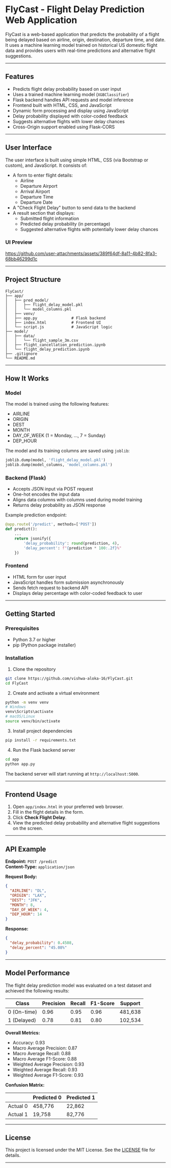 # FlyCast - Flight Delay Prediction Web Application

FlyCast is a web-based application that predicts the probability of a flight being delayed based on airline, origin, destination, departure time, and date. It uses a machine learning model trained on historical US domestic flight data and provides users with real-time predictions and alternative flight suggestions.

***

## Features

* Predicts flight delay probability based on user input
* Uses a trained machine learning model (`XGBClassifier`)
* Flask backend handles API requests and model inference
* Frontend built with HTML, CSS, and JavaScript
* Dynamic form processing and display using JavaScript
* Delay probability displayed with color-coded feedback
* Suggests alternative flights with lower delay chances
* Cross-Origin support enabled using Flask-CORS

***

## User Interface

The user interface is built using simple HTML, CSS (via Bootstrap or custom), and JavaScript. It consists of:

* A form to enter flight details:
  * Airline
  * Departure Airport
  * Arrival Airport
  * Departure Time
  * Departure Date
* A "Check Flight Delay" button to send data to the backend
* A result section that displays:
  * Submitted flight information
  * Predicted delay probability (in percentage)
  * Suggested alternative flights with potentially lower delay chances

### UI Preview



https://github.com/user-attachments/assets/389f64df-8a11-4b82-8fa3-68bb46299d1c



***

## Project Structure

```
FlyCast/
├── app/
│   ├── pred_model/
│   │   ├── flight_delay_model.pkl
│   │   └── model_columns.pkl
│   ├── venv/
│   ├── app.py               # Flask backend
│   ├── index.html           # Frontend UI
│   └── script.js            # JavaScript logic
├── model/
│   ├── data/
│   │   └── flight_sample_3m.csv
│   ├── flight_cancellation_prediction.ipynb
│   └── flight_delay_prediction.ipynb
├── .gitignore
└── README.md
```

***

## How It Works

### Model

The model is trained using the following features:

* AIRLINE
* ORIGIN
* DEST
* MONTH
* DAY_OF_WEEK (1 = Monday, ..., 7 = Sunday)
* DEP_HOUR

The model and its training columns are saved using `joblib`:

```python
joblib.dump(model, 'flight_delay_model.pkl')
joblib.dump(model_columns, 'model_columns.pkl')
```

### Backend (Flask)

* Accepts JSON input via POST request
* One-hot encodes the input data
* Aligns data columns with columns used during model training
* Returns delay probability as JSON response

Example prediction endpoint:

```python
@app.route('/predict', methods=['POST'])
def predict():
    ...
    return jsonify({
        'delay_probability': round(prediction, 4),
        'delay_percent': f"{prediction * 100:.2f}%"
    })
```

### Frontend

* HTML form for user input
* JavaScript handles form submission asynchronously
* Sends fetch request to backend API
* Displays delay percentage with color-coded feedback to user

***

## Getting Started

### Prerequisites

* Python 3.7 or higher
* pip (Python package installer)

### Installation

1. Clone the repository

```bash
git clone https://github.com/vishwa-aloka-16/FlyCast.git
cd FlyCast
```

2. Create and activate a virtual environment

```bash
python -m venv venv
# Windows
venv\Scripts\activate
# macOS/Linux
source venv/bin/activate
```

3. Install project dependencies

```bash
pip install -r requirements.txt
```

4. Run the Flask backend server

```bash
cd app
python app.py
```

The backend server will start running at `http://localhost:5000`.

***

## Frontend Usage

1. Open `app/index.html` in your preferred web browser.
2. Fill in the flight details in the form.
3. Click **Check Flight Delay**.
4. View the predicted delay probability and alternative flight suggestions on the screen.

***

## API Example

**Endpoint:** `POST /predict`  
**Content-Type:** `application/json`

**Request Body:**

```json
{
  "AIRLINE": "DL",
  "ORIGIN": "LAX",
  "DEST": "JFK",
  "MONTH": 8,
  "DAY_OF_WEEK": 4,
  "DEP_HOUR": 14
}
```

**Response:**

```json
{
  "delay_probability": 0.4508,
  "delay_percent": "45.08%"
}
```

***

## Model Performance

The flight delay prediction model was evaluated on a test dataset and achieved the following results:

| Class        | Precision | Recall | F1-Score | Support  |
|--------------|-----------|--------|----------|----------|
| 0 (On-time)  | 0.96      | 0.95   | 0.96     | 481,638  |
| 1 (Delayed)  | 0.78      | 0.81   | 0.80     | 102,534  |

**Overall Metrics:**

* Accuracy: 0.93  
* Macro Average Precision: 0.87  
* Macro Average Recall: 0.88  
* Macro Average F1-Score: 0.88  
* Weighted Average Precision: 0.93  
* Weighted Average Recall: 0.93  
* Weighted Average F1-Score: 0.93  

**Confusion Matrix:**

|               | Predicted 0 | Predicted 1 |
|---------------|-------------|-------------|
| Actual 0      | 458,776     | 22,862      |
| Actual 1      | 19,758      | 82,776      |

***

## License

This project is licensed under the MIT License. See the [LICENSE](LICENSE) file for details.

***
